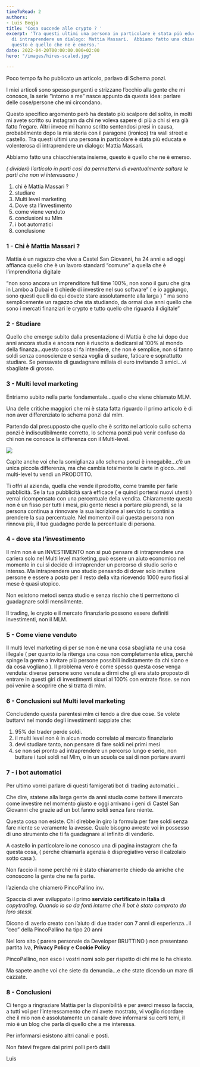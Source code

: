 ```yaml
---
timeToRead: 2
authors:
- Luis Beqja
title: 'Cosa succede alle crypto ? '
excerpt: 'Tra questi ultimi una persona in particolare è stata più educata e volenterosa
  di intraprendere un dialogo: Mattia Massari.  Abbiamo fatto una chiacchierata insieme,
  questo è quello che ne è emerso.'
date: 2022-04-20T00:00:00.000+02:00
hero: "/images/hires-scaled.jpg"

---
```

Poco tempo fa ho publicato un articolo, parlavo di Schema ponzi.

I miei articoli sono spesso pungenti e strizzano l’occhio alla gente che mi conosce, la serie “intorno a me” nasce appunto da questa idea: parlare delle cose/persone che mi circondano.

Questo specifico argomento però ha destato più scalpore del solito, in molti mi avete scritto su instagram da chi ne voleva sapere di più a chi si era già fatto fregare. Altri invece mi hanno scritto sentendosi presi in causa, probabilmente dopo la mia storia con il paragone (ironico) tra wall street e castello. Tra questi ultimi una persona in particolare è stata più educata e volenterosa di intraprendere un dialogo: Mattia Massari.

Abbiamo fatto una chiacchierata insieme, questo è quello che ne è emerso.

_( dividerò l’articolo in parti cosi da permettervi di eventualmente saltare le parti che non vi interessano )_

1. chi è Mattia Massari ?
2. studiare
3. Multi level marketing
4. Dove sta l’investimento
5. come viene venduto
6. conclusioni su Mlm
7. i bot automatici
8. conclusione

### 1 - Chi è Mattia Massari ?

Mattia è un ragazzo che vive a Castel San Giovanni, ha 24 anni e ad oggi affianca quello che è un lavoro standard “comune” a quella che è l’imprenditoria digitale

“non sono ancora un imprenditore full time 100%, non sono il guru che gira in Lambo a Dubai e ti chiede di investire nel suo software” ( e io aggiungo, sono questi quelli da qui dovete stare assolutamente alla larga ) “ ma sono semplicemente un ragazzo che sta studiando, da ormai due anni quello che sono i mercati finanziari le crypto e tutto quello che riguarda il digitale”

### 2 - Studiare

Quello che emerge subito dalla presentazione di Mattia è che lui dopo due anni ancora studia e ancora non è riuscito a dedicarsi al 100% al mondo della finanza...questo cosa ci fa intendere, che non è semplice, non si fanno soldi senza conoscienze e senza voglia di sudare, faticare e soprattutto studiare. Se pensavate di guadagnare miliaia di euro invitando 3 amici...vi sbagliate di grosso.

### 3 - Multi level marketing

Entriamo subito nella parte fondamentale...quello che viene chiamato MLM.

Una delle critiche maggiori che mi è stata fatta riguardo il primo articolo è di non aver differenziato lo schema ponzi dal mlm.

Partendo dal presupposto che quello che è scritto nel articolo sullo schema ponzi è indiscutibilmente corretto, lo schema ponzi può venir confuso da chi non ne conosce la differenza con il Multi-level.

![](/images/mlm-wiki.png)

Capite anche voi che la somiglianza allo schema ponzi è innegabile...c’è un unica piccola differenza, ma che cambia totalmente le carte in gioco...nel multi-level tu vendi un PRODOTTO.

Ti offri al azienda, quella che vende il prodotto, come tramite per farle pubblicità. Se la tua pubblicità sarà efficace ( e quindi porterai nuovi utenti ) verrai ricompensato con una percentuale della vendita. Chiaramente questo non è un fisso per tutti i mesi, più gente riesci a portare più prendi, se la persona continua a rinnovare la sua iscrizione al servizio tu contini a prendere la sua percentuale. Nel momento il cui questa persona non rinnova più, il tuo guadagno perde la percentuale di persona.

### 4 - dove sta l’investimento

Il mlm non è un INVESTIMENTO non si può pensare di intraprendere una cariera solo nel Multi level marketing, può essere un aiuto economico nel momento in cui si decide di intraprender un percorso di studio serio e intenso. Ma intraprendere uno studio pensando di dover solo invitare persone e essere a posto per il resto della vita ricevendo 1000 euro fissi al mese è quasi utopico.

Non esistono metodi senza studio e senza rischio che ti permettono di guadagnare soldi mensilmente.

Il trading, le crypto e il mercato finanziario possono essere definiti investimenti, non il MLM.

### 5 - Come viene venduto

Il multi level marketing di per se non è ne una cosa sbagliata ne una cosa illegale ( per quanto io la ritenga una cosa non completamente etica, perchè spinge la gente a invitare più persone possibili indistamente da chi siano e da cosa vogliano ). Il problema vero è come spesso questa cose venga venduta: diverse persone sono venute a dirmi che gli era stato proposto di entrare in questi giri di investimenti sicuri al 100% con entrate fisse. se non poi venire a scoprire che si tratta di mlm.

### 6 - Conclusioni sul Multi level marketing

Concludendo questa parentesi mlm ci tendo a dire due cose. Se volete buttarvi nel mondo degli investimenti sappiate che:

1. 95% dei trader perde soldi.
2. il multi level non è in alcun modo correlato al mercato finanziario
3. devi studiare tanto, non pensare di fare soldi nei primi mesi
4. se non sei pronto ad intraprendere un percorso lungo e serio, non buttare i tuoi soldi nel Mlm, o in un scuola ce sai di non portare avanti

### 7 - i bot automatici

Per ultimo vorrei parlare di questi famigerati bot di trading automatici...

Che dire, statene alla larga gente da anni studia come battere il mercato come investire nel momento giusto e oggi arrivano i geni di Castel San Giovanni che grazie ad un bot fanno soldi senza fare niente.

Questa cosa non esiste. Chi direbbe in giro la formula per fare soldi senza fare niente se veramente la avesse. Quale bisogno avreste voi in possesso di uno strumento che ti fa guadagnare al infinito di venderlo.

A castello in particolare io ne conosco una di pagina instagram che fa questa cosa, ( perchè chiamarla agenzia è dispregiativo verso il calzolaio sotto casa ).

Non faccio il nome perchè mi è stato chiaramente chiedo da amiche che conoscono la gente che ne fa parte.

l’azienda che chiamerò PincoPallino inv.

Spaccia di aver sviluppato il primo **servizio certificato in Italia** di _copytrading. Quando io so da fonti interne che il bot è stato comprato da loro stessi._

Dicono di averlo creato con l’aiuto di due trader con 7 anni di esperienza...il “ceo” della PincoPallino ha tipo 20 anni

Nel loro sito ( parere personale da Developer BRUTTINO ) non presentano partita Iva, **Privacy Policy** e **Cookie Policy**

PincoPallino, non esco i vostri nomi solo per rispetto di chi me lo ha chiesto.

Ma sapete anche voi che siete da denuncia...e che state dicendo un mare di cazzate.

### 8 - Conclusioni

Ci tengo a ringraziare Mattia per la disponibilità e per averci messo la faccia, a tutti voi per l’interessamento che mi avete mostrato, vi voglio ricordare che il mio non è assolutamente un canale dove informarsi su certi temi, il mio è un blog che parla di quello che a me interessa.

Per informarsi esistono altri canali e posti.

Non fatevi fregare dai primi polli però daiiii

Luis